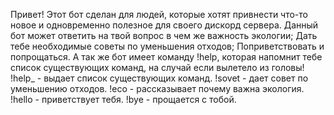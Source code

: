 Привет! Этот бот сделан для людей, которые хотят привнести что-то новое и одновременно полезное для своего дискорд сервера.
Данный бот может ответить на твой вопрос в чем же важность экологии; Дать тебе необходимые советы по уменьшения отходов; Поприветствовать и попрощаться. А так же бот имеет команду !help, которая напомнит тебе список существующих команд, на случай если вылетело из головы! 
!help_  -  выдает список существующих команд.
!sovet  -  дает совет по уменьшению отходов.
!eco  -  рассказывает почему важна экология.
!hello  -  приветствует тебя.
!bye  -  прощается с тобой.
